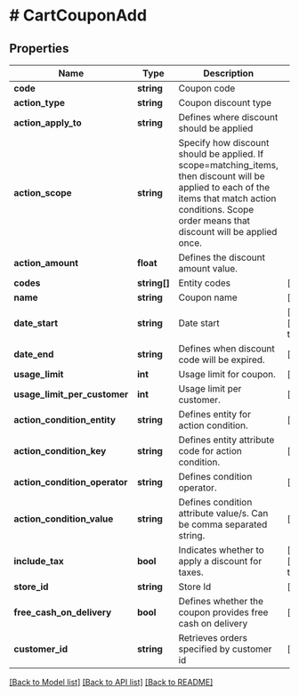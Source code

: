 # # CartCouponAdd

## Properties

Name | Type | Description | Notes
------------ | ------------- | ------------- | -------------
**code** | **string** | Coupon code |
**action_type** | **string** | Coupon discount type |
**action_apply_to** | **string** | Defines where discount should be applied |
**action_scope** | **string** | Specify how discount should be applied. If scope&#x3D;matching_items, then discount will be applied to each of the items that match action conditions. Scope order means that discount will be applied once. |
**action_amount** | **float** | Defines the discount amount value. |
**codes** | **string[]** | Entity codes | [optional]
**name** | **string** | Coupon name | [optional]
**date_start** | **string** | Date start | [optional] [default to 'now']
**date_end** | **string** | Defines when discount code will be expired. | [optional]
**usage_limit** | **int** | Usage limit for coupon. | [optional]
**usage_limit_per_customer** | **int** | Usage limit per customer. | [optional]
**action_condition_entity** | **string** | Defines entity for action condition. | [optional]
**action_condition_key** | **string** | Defines entity attribute code for action condition. | [optional]
**action_condition_operator** | **string** | Defines condition operator. | [optional]
**action_condition_value** | **string** | Defines condition attribute value/s. Can be comma separated string. | [optional]
**include_tax** | **bool** | Indicates whether to apply a discount for taxes. | [optional] [default to false]
**store_id** | **string** | Store Id | [optional]
**free_cash_on_delivery** | **bool** | Defines whether the coupon provides free cash on delivery | [optional]
**customer_id** | **string** | Retrieves orders specified by customer id | [optional]

[[Back to Model list]](../../README.md#models) [[Back to API list]](../../README.md#endpoints) [[Back to README]](../../README.md)
